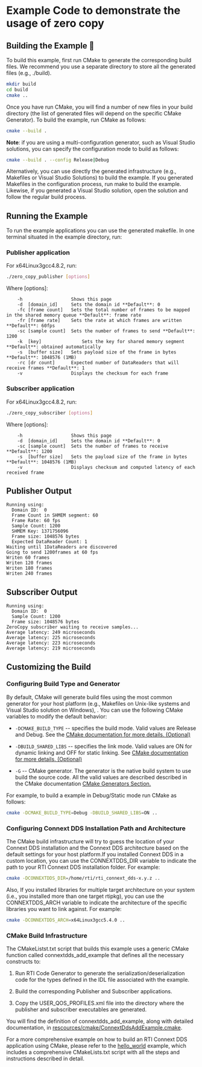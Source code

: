 # Example Code to demonstrate the usage of zero copy

## Building the Example :wrench:

To build this example, first run CMake to generate the corresponding build
files. We recommend you use a separate directory to store all the generated
files (e.g., ./build).

```sh
mkdir build
cd build
cmake ..
```

Once you have run CMake, you will find a number of new files in your build
directory (the list of generated files will depend on the specific CMake
Generator). To build the example, run CMake as follows:

```sh
cmake --build .
```

**Note**: if you are using a multi-configuration generator, such as Visual
Studio solutions, you can specify the configuration mode to build as follows:

```sh
cmake --build . --config Release|Debug
```

Alternatively, you can use directly the generated infrastructure (e.g.,
Makefiles or Visual Studio Solutions) to build the example. If you generated
Makefiles in the configuration process, run make to build the example.
Likewise, if you generated a Visual Studio solution, open the solution and
follow the regular build process.

## Running the Example

To run the example applications you can use the generated makefile. In one
terminal situated in the example directory, run:

### Publisher application

For x64Linux3gcc4.8.2, run:

```sh
./zero_copy_publisher [options]
```

Where [options]:

```
    -h                  Shows this page
    -d  [domain_id]     Sets the domain id **Default**: 0
    -fc [frame count]   Sets the total number of frames to be mapped in the shared memory queue **Default**: frame rate
    -fr [frame rate]    Sets the rate at which frames are written **Default**: 60fps
    -sc [sample count]  Sets the number of frames to send **Default**: 1200
    -k  [key]               Sets the key for shared memory segment **Default**: obtained automatically
    -s  [buffer size]   Sets payload size of the frame in bytes **Default**: 1048576 (1MB)
    -rc [dr count]      Expected number of DataReaders that will receive frames **Default**: 1
    -v                  Displays the checksum for each frame
```

### Subscriber application

For x64Linux3gcc4.8.2, run:

```sh
./zero_copy_subscriber [options]
```

Where [options]:

```
    -h                  Shows this page
    -d  [domain_id]     Sets the domain id **Default**: 0
    -sc [sample count]  Sets the number of frames to receive **Default**: 1200
    -s  [buffer size]   Sets the payload size of the frame in bytes **Default**: 1048576 (1MB)
    -v                  Displays checksum and computed latency of each received frame
```

## Publisher Output

```
Running using:
  Domain ID:  0
  Frame Count in SHMEM segment: 60
  Frame Rate: 60 fps
  Sample Count: 1200
  SHMEM Key: 1371756096
  Frame size: 1048576 bytes
  Expected DataReader Count: 1
Waiting until 1DataReaders are discovered
Going to send 1200frames at 60 fps
Writen 60 frames
Writen 120 frames
Writen 180 frames
Writen 240 frames
```

## Subscriber Output

```
Running using:
  Domain ID:  0
  Sample Count: 1200
  Frame size: 1048576 bytes
ZeroCopy subscriber waiting to receive samples...
Average latency: 249 microseconds
Average latency: 225 microseconds
Average latency: 223 microseconds
Average latency: 219 microseconds
```

## Customizing the Build

### Configuring Build Type and Generator

By default, CMake will generate build files using the most common generator for
your host platform (e.g., Makefiles on Unix-like systems and Visual Studio
solution on Windows), \. You can use the following CMake variables to modify
the default behavior:

-   `-DCMAKE_BUILD_TYPE` -- specifies the build mode. Valid values are Release
    and Debug. See the [CMake documentation for more details.
    (Optional)](https://cmake.org/cmake/help/latest/variable/CMAKE_BUILD_TYPE.html)

-   `-DBUILD_SHARED_LIBS` -- specifies the link mode. Valid values are ON for
    dynamic linking and OFF for static linking. See [CMake documentation for
    more details.
    (Optional)](https://cmake.org/cmake/help/latest/variable/BUILD_SHARED_LIBS.html)

-   `-G` -- CMake generator. The generator is the native build system to use
    build the source code. All the valid values are described described in the
    CMake documentation [CMake Generators
    Section.](https://cmake.org/cmake/help/v3.13/manual/cmake-generators.7.html)

For example, to build a example in Debug/Static mode run CMake as follows:

```sh
cmake -DCMAKE_BUILD_TYPE=Debug -DBUILD_SHARED_LIBS=ON ..
```

### Configuring Connext DDS Installation Path and Architecture

The CMake build infrastructure will try to guess the location of your Connext
DDS installation and the Connext DDS architecture based on the default settings
for your host platform.If you installed Connext DDS in a custom location, you
can use the CONNEXTDDS_DIR variable to indicate the path to your RTI Connext
DDS installation folder. For example:

```sh
cmake -DCONNEXTDDS_DIR=/home/rti/rti_connext_dds-x.y.z ..
```

Also, If you installed libraries for multiple target architecture on your
system (i.e., you installed more than one target rtipkg), you can use the
CONNEXTDDS_ARCH variable to indicate the architecture of the specific libraries
you want to link against. For example:

```sh
cmake -DCONNEXTDDS_ARCH=x64Linux3gcc5.4.0 ..
```

### CMake Build Infrastructure

The CMakeListst.txt script that builds this example uses a generic CMake
function called connextdds_add_example that defines all the necessary
constructs to:

1.  Run RTI Code Generator to generate the serialization/deserialization code
    for the types defined in the IDL file associated with the example.

2.  Build the corresponding Publisher and Subscriber applications.

3.  Copy the USER_QOS_PROFILES.xml file into the directory where the publisher
    and subscriber executables are generated.

You will find the definition of connextdds_add_example, along with detailed
documentation, in
[rescources/cmake/ConnextDdsAddExample.cmake](../../../../rescources/cmake/ConnextDdsAddExample.cmake).

For a more comprehensive example on how to build an RTI Connext DDS application
using CMake, please refer to the
[hello_world](../../../connext_dds/build_systems/cmake/) example, which
includes a comprehensive CMakeLists.txt script with all the steps and
instructions described in detail.
